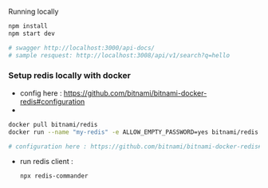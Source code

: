Running locally

```bash
npm install 
npm start dev

# swagger http://localhost:3000/api-docs/
# sample resquest: http://localhost:3008/api/v1/search?q=hello
```



### Setup redis locally with docker

- config here : https://github.com/bitnami/bitnami-docker-redis#configuration
- 

```bash
docker pull bitnami/redis
docker run --name "my-redis" -e ALLOW_EMPTY_PASSWORD=yes bitnami/redis:latest

# configuration here : https://github.com/bitnami/bitnami-docker-redis#configuration
```

- run redis client : 

  ```
  npx redis-commander
  ```

  